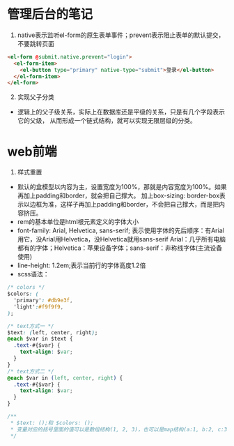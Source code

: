 # 管理后台的笔记
1. native表示监听el-form的原生表单事件；prevent表示阻止表单的默认提交，不要跳转页面
```html
<el-form @submit.native.prevent="login">
  <el-form-item>
    <el-button type="primary" native-type="submit">登录</el-button>
  </el-form-item>
</el-form>
```

2. 实现父子分类
- 逻辑上的父子级关系，实际上在数据库还是平级的关系，只是有几个字段表示它的父级，
从而形成一个链式结构，就可以实现无限层级的分类。

# web前端
1. 样式重置
- 默认的盒模型以内容为主，设置宽度为100%，那就是内容宽度为100%。如果再加上padding和border，就会把自己撑大。
  加上box-sizing: border-box表示以边框为准，这样子再加上padding和border，不会把自己撑大，而是把内容挤压。
- rem的基本单位是html根元素定义的字体大小
- font-family: Arial, Helvetica, sans-serif;
表示使用字体的先后顺序：有Arial用它，没Arial用Helvetica，没Helvetica就用sans-serif
Arial：几乎所有电脑都有的字体；Helvetica：苹果设备字体；sans-serif：非称线字体(主流设备使用)
- line-height: 1.2em;表示当前行的字体高度1.2倍
- scss语法：
```css
/* colors */
$colors: (
  'primary': #db9e3f,
  'light':#f9f9f9,
);

/* text方式一 */
$text: (left, center, right);
@each $var in $text {
  .text-#{$var} {
    text-align: $var;
  }
}
/* text方式二 */
@each $var in (left, center, right) {
  .text-#{$var} {
    text-align: $var;
  }
}

/**
 * $text: ();和 $colors: ();
 * 变量对应的括号里面的值可以是数组结构(1, 2, 3)，也可以是map结构(a:1, b:2, c:3)。
 */
```